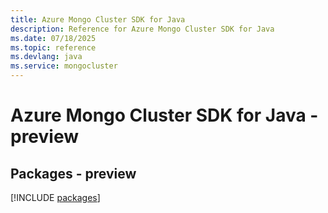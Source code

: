 ```yaml
---
title: Azure Mongo Cluster SDK for Java
description: Reference for Azure Mongo Cluster SDK for Java
ms.date: 07/18/2025
ms.topic: reference
ms.devlang: java
ms.service: mongocluster
---
```

# Azure Mongo Cluster SDK for Java - preview
## Packages - preview
[!INCLUDE [packages](mongo-cluster-index.md)]